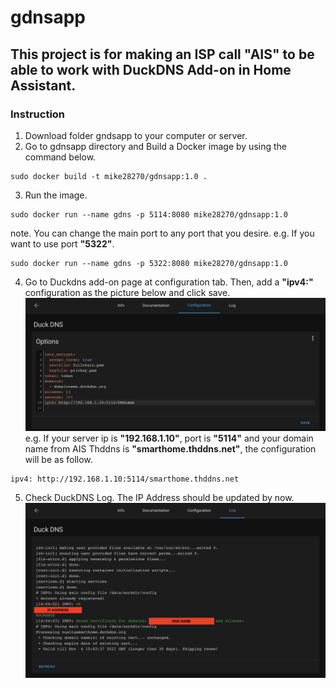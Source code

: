 # gdnsapp
## This project is for making an ISP call "AIS" to be able to work with DuckDNS Add-on in Home Assistant.

### Instruction
1. Download folder gndsapp to your computer or server.
2. Go to gdnsapp directory and Build a Docker image by using the command below. 
```
sudo docker build -t mike28270/gdnsapp:1.0 .
```
3. Run the image. 
```
sudo docker run --name gdns -p 5114:8080 mike28270/gdnsapp:1.0
```
note. You can change the main port to any port that you desire.
e.g. If you want to use port **"5322"**.
```
sudo docker run --name gdns -p 5322:8080 mike28270/gdnsapp:1.0
```
4. Go to Duckdns add-on page at configuration tab. Then, add a **"ipv4:"** configuration as the picture below and click save.
![alt text](https://github.com/mike28270/gdnsapp/blob/main/pictures/Duckdns_configuration.png?raw=true")
e.g. If your server ip is **"192.168.1.10"**, port is **"5114"** and your domain name from AIS Thddns is **"smarthome.thddns.net"**, the configuration will be as follow.
```
ipv4: http://192.168.1.10:5114/smarthome.thddns.net
```
5. Check DuckDNS Log. The IP Address should be updated by now.
![alt text](https://github.com/mike28270/gdnsapp/blob/main/pictures/Duckdns_log.png?raw=true)

